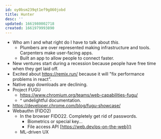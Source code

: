 ```yaml
---
id: oy0bsm239qt1ef9g860jobd
title: Hunter
desc: ''
updated: 1661980002718
created: 1661979993890
---
```


- Who am I and what right do I have to talk about *this*.
  - Plumbers are over represented making infrastructure and tools.  Carpenters make user-facing apps.
  - Built an app to allow people to connect faster.
- New ventures start during a recession because people have free time when they get laid off.  
- Excited about https://remix.run/ because it will "fix performance problems in react".
- Native app downloads are declining.
- Project FUGU
  - https://www.chromium.org/teams/web-capabilities-fugu/
  - ^ undelightful documentation.
- https://developer.chrome.com/blog/fugu-showcase/
- Webauthn (FIDO2)
  - In the browser FIDO22.  Completely get rid of passwords.
    - Biometrics or special key...
    - File access API [https://web.dev/ps-on-the-web]()
  - ML-driven UX

